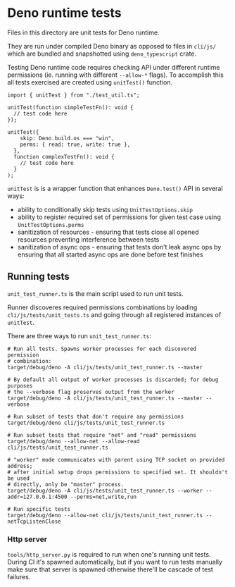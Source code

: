 # Deno runtime tests

Files in this directory are unit tests for Deno runtime.

They are run under compiled Deno binary as opposed to files in `cli/js/` which
are bundled and snapshotted using `deno_typescript` crate.

Testing Deno runtime code requires checking API under different runtime
permissions (ie. running with different `--allow-*` flags). To accomplish this
all tests exercised are created using `unitTest()` function.

```
import { unitTest } from "./test_util.ts";

unitTest(function simpleTestFn(): void {
  // test code here
});

unitTest({
    skip: Deno.build.os === "win",
    perms: { read: true, write: true },
  },
  function complexTestFn(): void {
    // test code here
  }
);
```

`unitTest` is is a wrapper function that enhances `Deno.test()` API in several
ways:

- ability to conditionally skip tests using `UnitTestOptions.skip`
- ability to register required set of permissions for given test case using
  `UnitTestOptions.perms`
- sanitization of resources - ensuring that tests close all opened resources
  preventing interference between tests
- sanitization of async ops - ensuring that tests don't leak async ops by
  ensuring that all started async ops are done before test finishes

## Running tests

`unit_test_runner.ts` is the main script used to run unit tests.

Runner discoveres required permissions combinations by loading
`cli/js/tests/unit_tests.ts` and going through all registered instances of
`unitTest`.

There are three ways to run `unit_test_runner.ts`:

```
# Run all tests. Spawns worker processes for each discovered permission
# combination:
target/debug/deno -A cli/js/tests/unit_test_runner.ts --master

# By default all output of worker processes is discarded; for debug purposes
# the --verbose flag preserves output from the worker
target/debug/deno -A cli/js/tests/unit_test_runner.ts --master --verbose

# Run subset of tests that don't require any permissions
target/debug/deno cli/js/tests/unit_test_runner.ts

# Run subset tests that require "net" and "read" permissions
target/debug/deno --allow-net --allow-read cli/js/tests/unit_test_runner.ts

# "worker" mode communicates with parent using TCP socket on provided address;
# after initial setup drops permissions to specified set. It shouldn't be used
# directly, only be "master" process.
target/debug/deno -A cli/js/tests/unit_test_runner.ts --worker --addr=127.0.0.1:4500 --perms=net,write,run

# Run specific tests
target/debug/deno --allow-net cli/js/tests/unit_test_runner.ts -- netTcpListenClose
```

### Http server

`tools/http_server.py` is required to run when one's running unit tests. During
CI it's spawned automatically, but if you want to run tests manually make sure
that server is spawned otherwise there'll be cascade of test failures.
